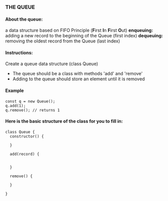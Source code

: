### THE QUEUE 

#### About the queue: 
a data structure based on FIFO Principle (**F**irst **I**n **F**irst **O**ut)
**enqueuing:** adding a new record to the beginning of the Queue (first index)
**dequeuing:** removing the oldest record from the Queue (last index)

#### Instructions: 

Create a queue data structure (class Queue)

- The queue should be a class with methods 'add' and 'remove'
- Adding to the queue should store an element until it is removed

#### Example 

````
const q = new Queue();
q.add(1);
q.remove(); // returns 1
````

#### Here is the basic structure of the class for you to fill in:  
````
class Queue {
  constructor() {
   
  }

  add(record) {
    

  }

  remove() {
  
  }

}
````